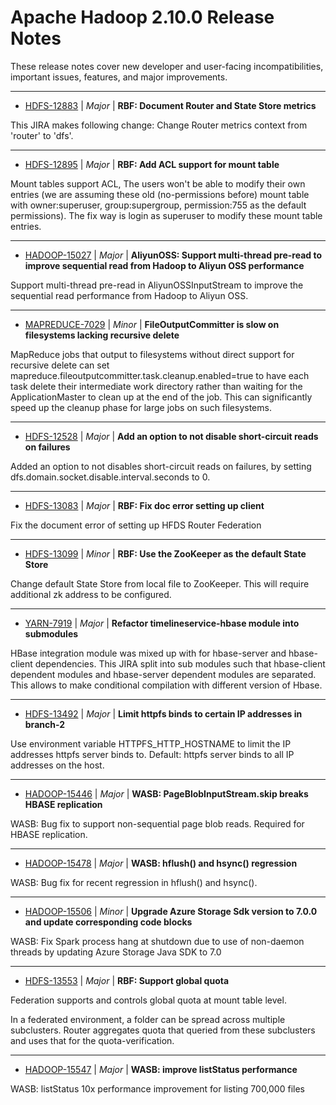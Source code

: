 
<!---
# Licensed to the Apache Software Foundation (ASF) under one
# or more contributor license agreements.  See the NOTICE file
# distributed with this work for additional information
# regarding copyright ownership.  The ASF licenses this file
# to you under the Apache License, Version 2.0 (the
# "License"); you may not use this file except in compliance
# with the License.  You may obtain a copy of the License at
#
#     http://www.apache.org/licenses/LICENSE-2.0
#
# Unless required by applicable law or agreed to in writing, software
# distributed under the License is distributed on an "AS IS" BASIS,
# WITHOUT WARRANTIES OR CONDITIONS OF ANY KIND, either express or implied.
# See the License for the specific language governing permissions and
# limitations under the License.
-->
# Apache Hadoop  2.10.0 Release Notes

These release notes cover new developer and user-facing incompatibilities, important issues, features, and major improvements.


---

* [HDFS-12883](https://issues.apache.org/jira/browse/HDFS-12883) | *Major* | **RBF: Document Router and State Store metrics**

This JIRA makes following change:
Change Router metrics context from 'router' to 'dfs'.


---

* [HDFS-12895](https://issues.apache.org/jira/browse/HDFS-12895) | *Major* | **RBF: Add ACL support for mount table**

Mount tables support ACL, The users won't be able to modify their own entries (we are assuming these old (no-permissions before) mount table with owner:superuser, group:supergroup, permission:755 as the default permissions).  The fix way is login as superuser to modify these mount table entries.


---

* [HADOOP-15027](https://issues.apache.org/jira/browse/HADOOP-15027) | *Major* | **AliyunOSS: Support multi-thread pre-read to improve sequential read from Hadoop to Aliyun OSS performance**

Support multi-thread pre-read in AliyunOSSInputStream to improve the sequential read performance from Hadoop to Aliyun OSS.


---

* [MAPREDUCE-7029](https://issues.apache.org/jira/browse/MAPREDUCE-7029) | *Minor* | **FileOutputCommitter is slow on filesystems lacking recursive delete**

MapReduce jobs that output to filesystems without direct support for recursive delete can set mapreduce.fileoutputcommitter.task.cleanup.enabled=true to have each task delete their intermediate work directory rather than waiting for the ApplicationMaster to clean up at the end of the job. This can significantly speed up the cleanup phase for large jobs on such filesystems.


---

* [HDFS-12528](https://issues.apache.org/jira/browse/HDFS-12528) | *Major* | **Add an option to not disable short-circuit reads on failures**

Added an option to not disables short-circuit reads on failures, by setting dfs.domain.socket.disable.interval.seconds to 0.


---

* [HDFS-13083](https://issues.apache.org/jira/browse/HDFS-13083) | *Major* | **RBF: Fix doc error setting up client**

Fix the document error of setting up HFDS Router Federation


---

* [HDFS-13099](https://issues.apache.org/jira/browse/HDFS-13099) | *Minor* | **RBF: Use the ZooKeeper as the default State Store**

Change default State Store from local file to ZooKeeper. This will require additional zk address to be configured.


---

* [YARN-7919](https://issues.apache.org/jira/browse/YARN-7919) | *Major* | **Refactor timelineservice-hbase module into submodules**

HBase integration module was mixed up with for hbase-server and hbase-client dependencies. This JIRA split into sub modules such that hbase-client dependent modules and hbase-server dependent modules are separated. This allows to make conditional compilation with different version of Hbase.


---

* [HDFS-13492](https://issues.apache.org/jira/browse/HDFS-13492) | *Major* | **Limit httpfs binds to certain IP addresses in branch-2**

Use environment variable HTTPFS\_HTTP\_HOSTNAME to limit the IP addresses httpfs server binds to. Default: httpfs server binds to all IP addresses on the host.


---

* [HADOOP-15446](https://issues.apache.org/jira/browse/HADOOP-15446) | *Major* | **WASB: PageBlobInputStream.skip breaks HBASE replication**

WASB: Bug fix to support non-sequential page blob reads.  Required for HBASE replication.


---

* [HADOOP-15478](https://issues.apache.org/jira/browse/HADOOP-15478) | *Major* | **WASB: hflush() and hsync() regression**

WASB: Bug fix for recent regression in hflush() and hsync().


---

* [HADOOP-15506](https://issues.apache.org/jira/browse/HADOOP-15506) | *Minor* | **Upgrade Azure Storage Sdk version to 7.0.0 and update corresponding code blocks**

WASB: Fix Spark process hang at shutdown due to use of non-daemon threads by updating Azure Storage Java SDK to 7.0


---

* [HDFS-13553](https://issues.apache.org/jira/browse/HDFS-13553) | *Major* | **RBF: Support global quota**

Federation supports and controls global quota at mount table level.

In a federated environment, a folder can be spread across multiple subclusters. Router aggregates quota that queried from these subclusters  and uses that for the quota-verification.


---

* [HADOOP-15547](https://issues.apache.org/jira/browse/HADOOP-15547) | *Major* | **WASB: improve listStatus performance**

WASB: listStatus 10x performance improvement for listing 700,000 files



